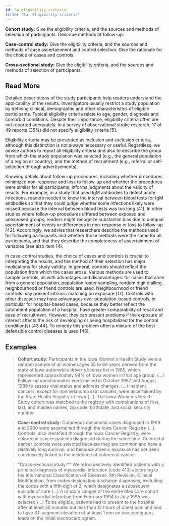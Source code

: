 ```yaml
---
id: 6a_eligibility_criteria
title: "6a. Eligibility criteria"
---
```

**Cohort study:** Give the eligibility criteria, and the sources and methods of selection of participants. Describe methods of follow-up.

**Case-control study:** Give the eligibility criteria, and the sources and methods of case ascertainment and control selection. Give the rationale for the choice of cases and controls.

**Cross-sectional study:** Give the eligibility criteria, and the sources and methods of selection of participants.




## Read More

Detailed descriptions of the study participants help readers understand the applicability of the results. Investigators usually restrict a study population by defining clinical, demographic and other characteristics of eligible participants. Typical eligibility criteria relate to age, gender, diagnosis and comorbid conditions. Despite their importance, eligibility criteria often are not reported adequately. In a survey of observational stroke research, 17 of 49 reports (35%) did not specify eligibility criteria [5].

Eligibility criteria may be presented as inclusion and exclusion criteria, although this distinction is not always necessary or useful. Regardless, we advise authors to report all eligibility criteria and also to describe the group from which the study population was selected (e.g., the general population of a region or country), and the method of recruitment (e.g., referral or self-selection through advertisements).

Knowing details about follow-up procedures, including whether procedures minimized non-response and loss to follow-up and whether the procedures were similar for all participants, informs judgments about the validity of results. For example, in a study that used IgM antibodies to detect acute infections, readers needed to know the interval between blood tests for IgM antibodies so that they could judge whether some infections likely were missed because the interval between blood tests was too long [41]. In other studies where follow-up procedures differed between exposed and unexposed groups, readers might recognize substantial bias due to unequal ascertainment of events or differences in non-response or loss to follow-up [42]. Accordingly, we advise that researchers describe the methods used for following participants and whether those methods were the same for all participants, and that they describe the completeness of ascertainment of variables (see also item 14).

In case-control studies, the choice of cases and controls is crucial to interpreting the results, and the method of their selection has major implications for study validity. In general, controls should reflect the population from which the cases arose. Various methods are used to sample controls, all with advantages and disadvantages: for cases that arise from a general population, population roster sampling, random digit dialling, neighbourhood or friend controls are used. Neighbourhood or friend controls may present intrinsic matching on exposure [17]. Controls with other diseases may have advantages over population-based controls, in particular for hospital-based cases, because they better reflect the catchment population of a hospital, have greater comparability of recall and ease of recruitment. However, they can present problems if the exposure of interest affects the risk of developing or being hospitalized for the control condition(s) [43,44]. To remedy this problem often a mixture of the best defensible control diseases is used [45].

## Examples

> **Cohort study:** Participants in the Iowa Women's Health Study were a random sample of all women ages 55 to 69 years derived from the state of Iowa automobile driver's license list in 1985, which represented approximately 94% of Iowa women in that age group. (…) Follow-up questionnaires were mailed in October 1987 and August 1989 to assess vital status and address changes. (…) Incident cancers, except for nonmelanoma skin cancers, were ascertained by the State Health Registry of Iowa (…). The Iowa Women's Health Study cohort was matched to the registry with combinations of first, last, and maiden names, zip code, birthdate, and social security number.

> **Case-control study:** Cutaneous melanoma cases diagnosed in 1999 and 2000 were ascertained through the Iowa Cancer Registry (…). Controls, also identified through the Iowa Cancer Registry, were colorectal cancer patients diagnosed during the same time. Colorectal cancer controls were selected because they are common and have a relatively long survival, and because arsenic exposure has not been conclusively linked to the incidence of colorectal cancer.

> "Cross-sectional study:** We retrospectively identified patients with a principal diagnosis of myocardial infarction (code 410) according to the International Classification of Diseases, 9th Revision, Clinical Modification, from codes designating discharge diagnoses, excluding the codes with a fifth digit of 2, which designates a subsequent episode of care (…) A random sample of the entire Medicare cohort with myocardial infarction from February 1994 to July 1995 was selected (…) To be eligible, patients had to present to the hospital after at least 30 minutes but less than 12 hours of chest pain and had to have ST-segment elevation of at least 1 mm on two contiguous leads on the initial electrocardiogram.

> 